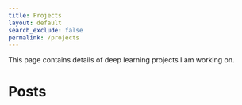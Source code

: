 ```yaml
---
title: Projects
layout: default
search_exclude: false
permalink: /projects
---
```


This page contains details of deep learning projects I am working on. 

# Posts